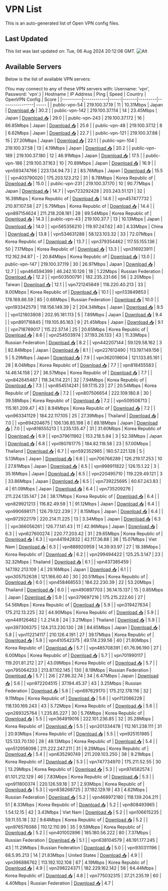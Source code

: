 # VPN List

This is an auto-generated list of Open VPN config files.

## Last Updated

This list was last updated on: Tue, 06 Aug 2024 20:12:08 GMT.
![Alt](https://repobeats.axiom.co/api/embed/186b98318ef1479477931607c1ad7d823f12451f.svg "Repobeats analytics image")

## Available Servers

Below is the list of available VPN servers:

(You may connect to any of these VPN servers with: Username: 'vpn', Password: 'vpn'.)
| Hostname | IP Address | Ping | Speed | Country | OpenVPN Config | Score |
|----------|------------|------|-------|---------|----------------| ----- |
| public-vpn-54 | 219.100.37.19 | 11 | 10.31Mbps | Japan | [Download 📥](./configs/server_0_JP.ovpn) | 30.2 |
| public-vpn-142 | 219.100.37.114 | 14 | 23.45Mbps | Japan | [Download 📥](./configs/server_1_JP.ovpn) | 29.0 |
| public-vpn-243 | 219.100.37.172 | 16 | 66.85Mbps | Japan | [Download 📥](./configs/server_2_JP.ovpn) | 25.6 |
| public-vpn-48 | 219.100.37.12 | 8 | 6.62Mbps | Japan | [Download 📥](./configs/server_3_JP.ovpn) | 22.7 |
| public-vpn-121 | 219.100.37.88 | 15 | 27.20Mbps | Japan | [Download 📥](./configs/server_4_JP.ovpn) | 22.1 |
| public-vpn-104 | 219.100.37.58 | 13 | 4.19Mbps | Japan | [Download 📥](./configs/server_5_JP.ovpn) | 20.2 |
| public-vpn-189 | 219.100.37.180 | 12 | 46.91Mbps | Japan | [Download 📥](./configs/server_6_JP.ovpn) | 17.5 |
| public-vpn-186 | 219.100.37.163 | 10 | 70.89Mbps | Japan | [Download 📥](./configs/server_7_JP.ovpn) | 16.9 |
| vpn593474766 | 223.134.94.73 | 2 | 83.76Mbps | Japan | [Download 📥](./configs/server_8_JP.ovpn) | 15.5 |
| vpn403790020 | 175.203.123.212 | 31 | 8.78Mbps | Korea Republic of | [Download 📥](./configs/server_9_KR.ovpn) | 15.0 |
| public-vpn-231 | 219.100.37.170 | 10 | 90.77Mbps | Japan | [Download 📥](./configs/server_10_JP.ovpn) | 14.7 |
| vpn723292428 | 203.243.51.121 | 32 | 16.39Mbps | Korea Republic of | [Download 📥](./configs/server_11_KR.ovpn) | 14.6 |
| vpn457477732 | 210.97.107.58 | 27 | 5.79Mbps | Korea Republic of | [Download 📥](./configs/server_12_KR.ovpn) | 14.4 |
| vpn897154624 | 211.218.208.181 | 28 | 69.54Mbps | Korea Republic of | [Download 📥](./configs/server_13_KR.ovpn) | 14.3 |
| public-vpn-43 | 219.100.37.7 | 13 | 10.13Mbps | Japan | [Download 📥](./configs/server_14_JP.ovpn) | 14.0 |
| vpn565356210 | 119.97.247.62 | 40 | 4.33Mbps | China | [Download 📥](./configs/server_15_CN.ovpn) | 13.8 |
| vpn534631288 | 58.123.103.32 | 33 | 72.07Mbps | Korea Republic of | [Download 📥](./configs/server_16_KR.ovpn) | 13.7 |
| vpn379354462 | 117.55.155.136 | 50 | 7.17Mbps | Korea Republic of | [Download 📥](./configs/server_17_KR.ovpn) | 13.3 |
| vpn316923911 | 112.162.94.87 | - | 20.84Mbps | Korea Republic of | [Download 📥](./configs/server_18_KR.ovpn) | 13.0 |
| public-vpn-147 | 219.100.37.119 | 30 | 26.97Mbps | Japan | [Download 📥](./configs/server_19_JP.ovpn) | 12.7 |
| vpn464594399 | 46.242.10.126 | 18 | 1.22Mbps | Russian Federation | [Download 📥](./configs/server_20_RU.ovpn) | 12.2 |
| vpn503500791 | 182.235.231.66 | 56 | 2.20Mbps | Taiwan | [Download 📥](./configs/server_21_TW.ovpn) | 12.1 |
| vpn721245849 | 118.220.40.213 | 33 | 9.00Mbps | Korea Republic of | [Download 📥](./configs/server_22_KR.ovpn) | 10.1 |
| vpn133849853 | 178.169.86.59 | 85 | 0.66Mbps | Russian Federation | [Download 📥](./configs/server_23_RU.ovpn) | 10.0 |
| vpn193342579 | 118.156.149.39 | 2 | 204.34Mbps | Japan | [Download 📥](./configs/server_24_JP.ovpn) | 9.5 |
| vpn121803808 | 202.95.181.113 | 5 | 7.89Mbps | Japan | [Download 📥](./configs/server_25_JP.ovpn) | 9.4 |
| vpn891716845 | 119.105.85.163 | 9 | 21.45Mbps | Japan | [Download 📥](./configs/server_26_JP.ovpn) | 9.1 |
| vpn718769017 | 115.22.37.14 | 25 | 20.65Mbps | Korea Republic of | [Download 📥](./configs/server_27_KR.ovpn) | 8.6 |
| vpn254503974 | 37.193.26.133 | 43 | 11.33Mbps | Russian Federation | [Download 📥](./configs/server_28_RU.ovpn) | 8.2 |
| vpn442207144 | 59.129.58.162 | 3 | 82.84Mbps | Japan | [Download 📥](./configs/server_29_JP.ovpn) | 8.1 |
| vpn227612490 | 113.197.149.156 | 5 | 5.29Mbps | Japan | [Download 📥](./configs/server_30_JP.ovpn) | 7.9 |
| vpn362019604 | 121.133.85.161 | 28 | 8.04Mbps | Korea Republic of | [Download 📥](./configs/server_31_KR.ovpn) | 7.7 |
| vpn818455583 | 14.46.14.158 | 27 | 36.57Mbps | Korea Republic of | [Download 📥](./configs/server_32_KR.ovpn) | 7.7 |
| vpn842645487 | 118.34.114.221 | 32 | 7.94Mbps | Korea Republic of | [Download 📥](./configs/server_33_KR.ovpn) | 7.3 |
| vpn854514241 | 59.17.15.23 | 27 | 20.54Mbps | Korea Republic of | [Download 📥](./configs/server_34_KR.ovpn) | 7.2 |
| vpn807506654 | 222.109.180.8 | 30 | 39.58Mbps | Korea Republic of | [Download 📥](./configs/server_35_KR.ovpn) | 7.2 |
| vpn509508713 | 115.161.209.47 | 43 | 8.94Mbps | Korea Republic of | [Download 📥](./configs/server_36_KR.ovpn) | 7.2 |
| vpn963341129 | 184.22.117.105 | 25 | 27.39Mbps | Thailand | [Download 📥](./configs/server_37_TH.ovpn) | 7.0 |
| vpn694204675 | 106.136.85.198 | 6 | 89.18Mbps | Japan | [Download 📥](./configs/server_38_JP.ovpn) | 7.0 |
| vpn818555213 | 1.235.135.47 | 31 | 31.60Mbps | Korea Republic of | [Download 📥](./configs/server_39_KR.ovpn) | 6.9 |
| vpn379611862 | 153.218.5.84 | 3 | 52.38Mbps | Japan | [Download 📥](./configs/server_40_JP.ovpn) | 6.8 |
| vpn180761775 | 184.82.118.58 | 23 | 57.00Mbps | Thailand | [Download 📥](./configs/server_41_TH.ovpn) | 6.7 |
| vpn592352985 | 180.57.221.128 | 5 | 5.13Mbps | Japan | [Download 📥](./configs/server_42_JP.ovpn) | 6.6 |
| vpn706766289 | 126.219.17.253 | 10 | 27.81Mbps | Japan | [Download 📥](./configs/server_43_JP.ovpn) | 6.5 |
| vpn998911822 | 126.15.1.22 | 3 | 35.16Mbps | Japan | [Download 📥](./configs/server_44_JP.ovpn) | 6.5 |
| vpn220495710 | 119.229.49.121 | 3 | 33.86Mbps | Japan | [Download 📥](./configs/server_45_JP.ovpn) | 6.5 |
| vpn739225695 | 60.67.243.83 | 4 | 61.09Mbps | Japan | [Download 📥](./configs/server_46_JP.ovpn) | 6.4 |
| vpn735209276 | 211.224.135.147 | 24 | 38.17Mbps | Korea Republic of | [Download 📥](./configs/server_47_KR.ovpn) | 6.4 |
| vpn829921213 | 116.82.49.59 | 1 | 91.12Mbps | Japan | [Download 📥](./configs/server_48_JP.ovpn) | 6.4 |
| vpn990698171 | 126.79.122.239 | 7 | 8.15Mbps | Japan | [Download 📥](./configs/server_49_JP.ovpn) | 6.4 |
| vpn972922179 | 220.214.11.225 | 13 | 3.34Mbps | Japan | [Download 📥](./configs/server_50_JP.ovpn) | 6.3 |
| vpn366056261 | 126.77.141.43 | 11 | 42.96Mbps | Japan | [Download 📥](./configs/server_51_JP.ovpn) | 6.3 |
| vpn627600274 | 220.77.203.42 | 31 | 29.65Mbps | Korea Republic of | [Download 📥](./configs/server_52_KR.ovpn) | 6.3 |
| vpn441942832 | 42.117.36.88 | 36 | 15.07Mbps | Viet Nam | [Download 📥](./configs/server_53_VN.ovpn) | 6.3 |
| vpn888920959 | 14.39.93.97 | 27 | 18.38Mbps | Korea Republic of | [Download 📥](./configs/server_54_KR.ovpn) | 6.2 |
| vpn299494422 | 125.25.3.147 | 23 | 32.32Mbps | Thailand | [Download 📥](./configs/server_55_TH.ovpn) | 6.1 |
| vpn437385459 | 147.192.213.109 | 4 | 29.16Mbps | Japan | [Download 📥](./configs/server_56_JP.ovpn) | 6.1 |
| vpn305752638 | 121.166.60.40 | 30 | 20.51Mbps | Korea Republic of | [Download 📥](./configs/server_57_KR.ovpn) | 6.0 |
| vpn458468553 | 184.22.230.39 | 22 | 53.20Mbps | Thailand | [Download 📥](./configs/server_58_TH.ovpn) | 6.0 |
| vpn490897703 | 36.14.15.137 | 15 | 0.85Mbps | Japan | [Download 📥](./configs/server_59_JP.ovpn) | 5.9 |
| vpn379697216 | 175.215.222.60 | 27 | 54.56Mbps | Korea Republic of | [Download 📥](./configs/server_60_KR.ovpn) | 5.9 |
| vpn319427634 | 175.212.13.225 | 32 | 44.90Mbps | Korea Republic of | [Download 📥](./configs/server_61_KR.ovpn) | 5.9 |
| vpn449126462 | 1.2.214.8 | 24 | 3.21Mbps | Thailand | [Download 📥](./configs/server_62_TH.ovpn) | 5.9 |
| vpn397306375 | 124.213.230.130 | 28 | 84.65Mbps | Japan | [Download 📥](./configs/server_63_JP.ovpn) | 5.8 |
| vpn112214117 | 210.126.4.191 | 27 | 39.17Mbps | Korea Republic of | [Download 📥](./configs/server_64_KR.ovpn) | 5.8 |
| vpn410542375 | 49.174.239.56 | 40 | 21.80Mbps | Korea Republic of | [Download 📥](./configs/server_65_KR.ovpn) | 5.7 |
| vpn485708391 | 61.76.96.190 | 27 | 6.00Mbps | Korea Republic of | [Download 📥](./configs/server_66_KR.ovpn) | 5.7 |
| vpn701990117 | 119.201.81.212 | 27 | 43.09Mbps | Korea Republic of | [Download 📥](./configs/server_67_KR.ovpn) | 5.7 |
| vpn795064233 | 213.87.102.145 | 130 | 8.19Mbps | Russian Federation | [Download 📥](./configs/server_68_RU.ovpn) | 5.7 |
| 2i6 | 27.96.32.74 | 34 | 6.47Mbps | Japan | [Download 📥](./configs/server_69_JP.ovpn) | 5.6 |
| vpn972204515 | 37.194.45.37 | 43 | 3.25Mbps | Russian Federation | [Download 📥](./configs/server_70_RU.ovpn) | 5.6 |
| vpn697629170 | 175.212.178.116 | 32 | 9.11Mbps | Korea Republic of | [Download 📥](./configs/server_71_KR.ovpn) | 5.6 |
| vpn112086228 | 118.130.169.243 | 43 | 5.72Mbps | Korea Republic of | [Download 📥](./configs/server_72_KR.ovpn) | 5.6 |
| vpn289325764 | 1.235.85.227 | 30 | 5.76Mbps | Korea Republic of | [Download 📥](./configs/server_73_KR.ovpn) | 5.5 |
| vpn364919016 | 222.101.236.85 | 32 | 35.28Mbps | Korea Republic of | [Download 📥](./configs/server_74_KR.ovpn) | 5.5 |
| vpn201334478 | 112.161.238.111 | 31 | 20.93Mbps | Korea Republic of | [Download 📥](./configs/server_75_KR.ovpn) | 5.5 |
| vpn925151985 | 125.133.70.130 | 28 | 48.13Mbps | Korea Republic of | [Download 📥](./configs/server_76_KR.ovpn) | 5.4 |
| vpn512958098 | 211.222.247.211 | 31 | 9.29Mbps | Korea Republic of | [Download 📥](./configs/server_77_KR.ovpn) | 5.4 |
| vpn635290749 | 211.209.103.250 | 38 | 9.21Mbps | Korea Republic of | [Download 📥](./configs/server_78_KR.ovpn) | 5.3 |
| vpn747734970 | 175.211.52.55 | 30 | 13.29Mbps | Korea Republic of | [Download 📥](./configs/server_79_KR.ovpn) | 5.3 |
| vpn974582574 | 61.101.212.129 | 46 | 7.83Mbps | Korea Republic of | [Download 📥](./configs/server_80_KR.ovpn) | 5.3 |
| vpn911800374 | 220.126.59.18 | 37 | 2.93Mbps | Korea Republic of | [Download 📥](./configs/server_81_KR.ovpn) | 5.3 |
| vpn838268725 | 37.192.129.19 | 43 | 4.62Mbps | Russian Federation | [Download 📥](./configs/server_82_RU.ovpn) | 5.2 |
| vpn468972180 | 118.139.204.211 | 51 | 8.33Mbps | Korea Republic of | [Download 📥](./configs/server_83_KR.ovpn) | 5.2 |
| vpn808493965 | 1.54.12.15 | 42 | 3.43Mbps | Viet Nam | [Download 📥](./configs/server_84_VN.ovpn) | 5.2 |
| vpn106615235 | 59.11.55.18 | 32 | 9.64Mbps | Korea Republic of | [Download 📥](./configs/server_85_KR.ovpn) | 5.2 |
| vpn976576086 | 110.12.110.99 | 35 | 9.59Mbps | Korea Republic of | [Download 📥](./configs/server_86_KR.ovpn) | 5.2 |
| vpn401002896 | 185.180.56.222 | 80 | 7.37Mbps | Russian Federation | [Download 📥](./configs/server_87_RU.ovpn) | 5.1 |
| vpn638104579 | 46.191.177.245 | 43 | 11.29Mbps | Russian Federation | [Download 📥](./configs/server_88_RU.ovpn) | 5.0 |
| vpn930311196 | 68.5.95.213 | 14 | 21.83Mbps | United States | [Download 📥](./configs/server_89_US.ovpn) | 4.9 |
| vpn396886762 | 113.192.102.108 | 67 | 4.19Mbps | Korea Republic of | [Download 📥](./configs/server_90_KR.ovpn) | 4.9 |
| vpn298224371 | 182.229.162.142 | 58 | 64.44Mbps | Korea Republic of | [Download 📥](./configs/server_91_KR.ovpn) | 4.8 |
| vpn775032315 | 37.21.235.19 | 60 | 4.40Mbps | Russian Federation | [Download 📥](./configs/server_92_RU.ovpn) | 4.7 |
